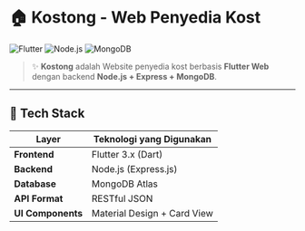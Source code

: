 # 🏠 Kostong - Web Penyedia Kost

![Flutter](https://img.shields.io/badge/Flutter-3.x-blue?logo=flutter)
![Node.js](https://img.shields.io/badge/Node.js-Express-green?logo=node.js)
![MongoDB](https://img.shields.io/badge/MongoDB-Atlas-darkgreen?logo=mongodb)

> ✨ **Kostong** adalah Website penyedia kost berbasis **Flutter Web** dengan backend **Node.js + Express + MongoDB**.  

---

## 🧩 Tech Stack

| Layer | Teknologi yang Digunakan |
|-------|--------------------------|
| **Frontend** | Flutter 3.x (Dart) |
| **Backend** | Node.js (Express.js) |
| **Database** | MongoDB Atlas |
| **API Format** | RESTful JSON |
| **UI Components** | Material Design + Card View |
